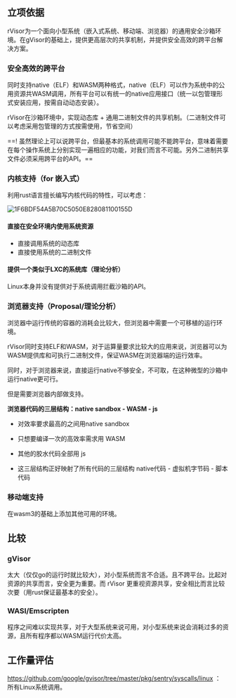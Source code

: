 ## 立项依据

rVisor为一个面向小型系统（嵌入式系统、移动端、浏览器）的通用安全沙箱环境。在gVisor的基础上，提供更高层次的共享机制，并提供安全高效的跨平台解决方案。

### 安全高效的跨平台

同时支持native（ELF）和WASM两种格式，native（ELF）可以作为系统中的公用资源共WASM调用，所有平台可以有统一的native应用接口（统一以包管理形式安装应用，按需自动动态安装）。

rVisor在沙箱环境中，实现动态库 + 通用二进制文件的共享机制。（二进制文件可以考虑采用包管理的方式按需使用，节省空间）

==! 虽然理论上可以说跨平台，但最基本的系统调用可能不能跨平台，意味着需要在每个操作系统上分别实现一遍相应的功能，对我们而言不可能。另外二进制共享文件必须采用跨平台的API。==

### 内核支持（for 嵌入式）

利用rust语言擅长编写内核代码的特性，可以考虑：

![1F6BDF54A5B70C5050E828081100155D](/Users/dnailz/Course/ComputerOrganization/research1/rVisor总结.assets/1F6BDF54A5B70C5050E828081100155D.png)

#### 直接在安全环境内使用系统资源

* 直接调用系统的动态库
* 直接使用系统的二进制文件

#### 提供一个类似于LXC的系统库（理论分析）

Linux本身并没有提供对于系统调用拦截沙箱的API。

### 浏览器支持（Proposal/理论分析）

浏览器中运行传统的容器的消耗会比较大，但浏览器中需要一个可移植的运行环境。

rVisor同时支持ELF和WASM，对于运算量要求比较大的应用来说，浏览器可以为WASM提供库和可执行二进制文件，保证WASM在浏览器端的运行效率。

同时，对于浏览器来说，直接运行native不够安全，不可取，在这种微型的沙箱中运行native更可行。

但是需要浏览器内部做支持。

**浏览器代码的三层结构：native sandbox - WASM - js**

* 对效率要求最高的之间用native sandbox

* 只想要编译一次的高效率需求用 WASM

* 其他的胶水代码全部用 js
* 这三层结构正好映射了所有代码的三层结构 native代码 - 虚拟机字节码 - 脚本代码

### 移动端支持

在wasm3的基础上添加其他可用的环境。

## 比较

### gVisor

太大（仅仅go的运行时就比较大），对小型系统而言不合适。且不跨平台。比起对资源的共享而言，安全更为重要。而 rVisor 更重视资源共享，安全相比而言比较次要（用rust保证最基本的安全）。

### WASI/Emscripten

程序之间难以实现共享，对于大型系统来说可用，对小型系统来说会消耗过多的资源，且所有程序都以WASM运行代价太高。

## 工作量评估

https://github.com/google/gvisor/tree/master/pkg/sentry/syscalls/linux ： 所有Linux系统调用。


